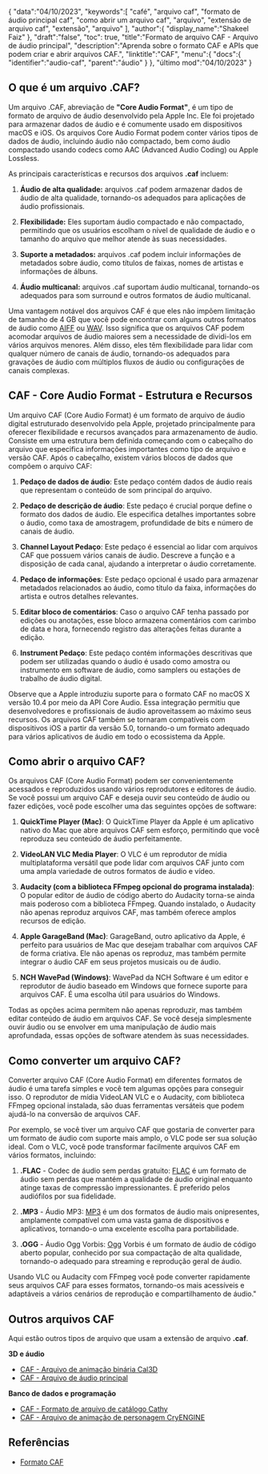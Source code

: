 {
"data":"04/10/2023",
   "keywords":[
"café",
"arquivo caf",
"formato de áudio principal caf",
"como abrir um arquivo caf",
"arquivo",
"extensão de arquivo caf",
"extensão",
"arquivo"
],
   "author":{
"display_name":"Shakeel Faiz"
},
"draft":"false",
"toc": true,
"title":"Formato de arquivo CAF - Arquivo de áudio principal",
   "description":"Aprenda sobre o formato CAF e APIs que podem criar e abrir arquivos CAF.",
"linktitle":"CAF",
   "menu":{
      "docs":{
         "identifier":"audio-caf",
"parent":"áudio"
}
},
"último mod":"04/10/2023"
}

## O que é um arquivo .CAF?

Um arquivo .CAF, abreviação de **"Core Audio Format"**, é um tipo de formato de arquivo de áudio desenvolvido pela Apple Inc. Ele foi projetado para armazenar dados de áudio e é comumente usado em dispositivos macOS e iOS. Os arquivos Core Audio Format podem conter vários tipos de dados de áudio, incluindo áudio não compactado, bem como áudio compactado usando codecs como AAC (Advanced Audio Coding) ou Apple Lossless.

As principais características e recursos dos arquivos **.caf** incluem:

1. **Áudio de alta qualidade:** arquivos .caf podem armazenar dados de áudio de alta qualidade, tornando-os adequados para aplicações de áudio profissionais.

2. **Flexibilidade:** Eles suportam áudio compactado e não compactado, permitindo que os usuários escolham o nível de qualidade de áudio e o tamanho do arquivo que melhor atende às suas necessidades.

3. **Suporte a metadados:** arquivos .caf podem incluir informações de metadados sobre áudio, como títulos de faixas, nomes de artistas e informações de álbuns.

4. **Áudio multicanal:** arquivos .caf suportam áudio multicanal, tornando-os adequados para som surround e outros formatos de áudio multicanal.

Uma vantagem notável dos arquivos CAF é que eles não impõem limitação de tamanho de 4 GB que você pode encontrar com alguns outros formatos de áudio como [AIFF](/pt/audio/aiff/) ou [WAV](/pt/audio/wav/). Isso significa que os arquivos CAF podem acomodar arquivos de áudio maiores sem a necessidade de dividi-los em vários arquivos menores. Além disso, eles têm flexibilidade para lidar com qualquer número de canais de áudio, tornando-os adequados para gravações de áudio com múltiplos fluxos de áudio ou configurações de canais complexas.

## CAF - Core Audio Format - Estrutura e Recursos

Um arquivo CAF (Core Audio Format) é um formato de arquivo de áudio digital estruturado desenvolvido pela Apple, projetado principalmente para oferecer flexibilidade e recursos avançados para armazenamento de áudio. Consiste em uma estrutura bem definida começando com o cabeçalho do arquivo que especifica informações importantes como tipo de arquivo e versão CAF. Após o cabeçalho, existem vários blocos de dados que compõem o arquivo CAF:

1. **Pedaço de dados de áudio**: Este pedaço contém dados de áudio reais que representam o conteúdo de som principal do arquivo.
    












2. **Pedaço de descrição de áudio**: Este pedaço é crucial porque define o formato dos dados de áudio. Ele especifica detalhes importantes sobre o áudio, como taxa de amostragem, profundidade de bits e número de canais de áudio.
    












3. **Channel Layout Pedaço**: Este pedaço é essencial ao lidar com arquivos CAF que possuem vários canais de áudio. Descreve a função e a disposição de cada canal, ajudando a interpretar o áudio corretamente.
    












4. **Pedaço de informações**: Este pedaço opcional é usado para armazenar metadados relacionados ao áudio, como título da faixa, informações do artista e outros detalhes relevantes.
    












5. **Editar bloco de comentários**: Caso o arquivo CAF tenha passado por edições ou anotações, esse bloco armazena comentários com carimbo de data e hora, fornecendo registro das alterações feitas durante a edição.
    












6. **Instrument Pedaço**: Este pedaço contém informações descritivas que podem ser utilizadas quando o áudio é usado como amostra ou instrumento em software de áudio, como samplers ou estações de trabalho de áudio digital.
    













Observe que a Apple introduziu suporte para o formato CAF no macOS X versão 10.4 por meio da API Core Audio. Essa integração permitiu que desenvolvedores e profissionais de áudio aproveitassem ao máximo seus recursos. Os arquivos CAF também se tornaram compatíveis com dispositivos iOS a partir da versão 5.0, tornando-o um formato adequado para vários aplicativos de áudio em todo o ecossistema da Apple.

## Como abrir o arquivo CAF?

Os arquivos CAF (Core Audio Format) podem ser convenientemente acessados e reproduzidos usando vários reprodutores e editores de áudio. Se você possui um arquivo CAF e deseja ouvir seu conteúdo de áudio ou fazer edições, você pode escolher uma das seguintes opções de software:

1. **QuickTime Player (Mac)**: O QuickTime Player da Apple é um aplicativo nativo do Mac que abre arquivos CAF sem esforço, permitindo que você reproduza seu conteúdo de áudio perfeitamente.
    












2. **VideoLAN VLC Media Player**: O VLC é um reprodutor de mídia multiplataforma versátil que pode lidar com arquivos CAF junto com uma ampla variedade de outros formatos de áudio e vídeo.
    












3. **Audacity (com a biblioteca FFmpeg opcional do programa instalada)**: O popular editor de áudio de código aberto do Audacity torna-se ainda mais poderoso com a biblioteca FFmpeg. Quando instalado, o Audacity não apenas reproduz arquivos CAF, mas também oferece amplos recursos de edição.
    












4. **Apple GarageBand (Mac)**: GarageBand, outro aplicativo da Apple, é perfeito para usuários de Mac que desejam trabalhar com arquivos CAF de forma criativa. Ele não apenas os reproduz, mas também permite integrar o áudio CAF em seus projetos musicais ou de áudio.
    












5. **NCH WavePad (Windows)**: WavePad da NCH Software é um editor e reprodutor de áudio baseado em Windows que fornece suporte para arquivos CAF. É uma escolha útil para usuários do Windows.
    













Todas as opções acima permitem não apenas reproduzir, mas também editar conteúdo de áudio em arquivos CAF. Se você deseja simplesmente ouvir áudio ou se envolver em uma manipulação de áudio mais aprofundada, essas opções de software atendem às suas necessidades.

## Como converter um arquivo CAF?

Converter arquivo CAF (Core Audio Format) em diferentes formatos de áudio é uma tarefa simples e você tem algumas opções para conseguir isso. O reprodutor de mídia VideoLAN VLC e o Audacity, com biblioteca FFmpeg opcional instalada, são duas ferramentas versáteis que podem ajudá-lo na conversão de arquivos CAF.

Por exemplo, se você tiver um arquivo CAF que gostaria de converter para um formato de áudio com suporte mais amplo, o VLC pode ser sua solução ideal. Com o VLC, você pode transformar facilmente arquivos CAF em vários formatos, incluindo:

1. **.FLAC** - Codec de áudio sem perdas gratuito: [FLAC](/pt/audio/flac) é um formato de áudio sem perdas que mantém a qualidade de áudio original enquanto atinge taxas de compressão impressionantes. É preferido pelos audiófilos por sua fidelidade.

2. **.MP3** - Áudio MP3: [MP3](/pt/audio/mp3/) é um dos formatos de áudio mais onipresentes, amplamente compatível com uma vasta gama de dispositivos e aplicativos, tornando-o uma excelente escolha para portabilidade.

3. **.OGG** - Áudio Ogg Vorbis: [Ogg](/pt/audio/ogg/) Vorbis é um formato de áudio de código aberto popular, conhecido por sua compactação de alta qualidade, tornando-o adequado para streaming e reprodução geral de áudio.
   


Usando VLC ou Audacity com FFmpeg você pode converter rapidamente seus arquivos CAF para esses formatos, tornando-os mais acessíveis e adaptáveis a vários cenários de reprodução e compartilhamento de áudio."

## Outros arquivos CAF

Aqui estão outros tipos de arquivo que usam a extensão de arquivo **.caf**.

**3D e áudio**
- [CAF - Arquivo de animação binária Cal3D](/pt/3d/caf-cal3d/)
- [CAF - Arquivo de áudio principal](/pt/audio/caf/)

**Banco de dados e programação**
- [CAF - Formato de arquivo de catálogo Cathy](/pt/database/caf/)
- [CAF - Arquivo de animação de personagem CryENGINE](/pt/programming/caf-cryengine/)

## Referências
* [Formato CAF](https://developer.apple.com/library/archive/documentation/MusicAudio/Reference/CAFSpec/CAF_spec/CAF_spec.html)

